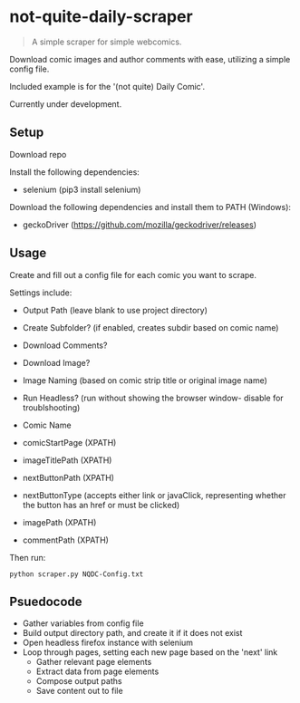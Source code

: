 # not-quite-daily-scraper
>A simple scraper for simple webcomics. 

Download comic images and author comments with ease, utilizing a simple config file.

Included example is for the '(not quite) Daily Comic'.

Currently under development.

## Setup

Download repo

Install the following dependencies:
* selenium (pip3 install selenium)
 
Download the following dependencies and install them to PATH (Windows):
* geckoDriver (https://github.com/mozilla/geckodriver/releases)
 
## Usage
Create and fill out a config file for each comic you want to scrape.

Settings include:
* Output Path (leave blank to use project directory)
* Create Subfolder? (if enabled, creates subdir based on comic name)
* Download Comments?
* Download Image?
* Image Naming (based on comic strip title or original image name)
* Run Headless? (run without showing the browser window- disable for troublshooting)

* Comic Name
* comicStartPage (XPATH)
* imageTitlePath (XPATH)
* nextButtonPath (XPATH)
* nextButtonType (accepts either link or javaClick, representing whether the button has an href or must be clicked)
* imagePath (XPATH)
* commentPath (XPATH)

Then run:

```
python scraper.py NQDC-Config.txt
```
 
## Psuedocode

* Gather variables from config file
* Build output directory path, and create it if it does not exist
* Open headless firefox instance with selenium
* Loop through pages, setting each new page based on the 'next' link
    * Gather relevant page elements
    * Extract data from page elements
    * Compose output paths
    * Save content out to file